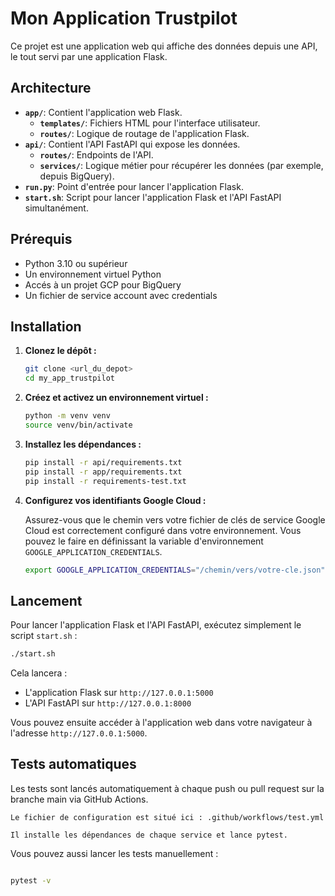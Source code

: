 # Mon Application Trustpilot

Ce projet est une application web qui affiche des données depuis une API, le tout servi par une application Flask.

## Architecture

*   **`app/`**: Contient l'application web Flask.
    *   **`templates/`**: Fichiers HTML pour l'interface utilisateur.
    *   **`routes/`**: Logique de routage de l'application Flask.
*   **`api/`**: Contient l'API FastAPI qui expose les données.
    *   **`routes/`**: Endpoints de l'API.
    *   **`services/`**: Logique métier pour récupérer les données (par exemple, depuis BigQuery).
*   **`run.py`**: Point d'entrée pour lancer l'application Flask.
*   **`start.sh`**: Script pour lancer l'application Flask et l'API FastAPI simultanément.

## Prérequis

*   Python 3.10 ou supérieur
*   Un environnement virtuel Python
*   Accés à un projet GCP pour BigQuery
*   Un fichier de service account avec credentials

## Installation

1.  **Clonez le dépôt :**

    ```bash
    git clone <url_du_depot>
    cd my_app_trustpilot
    ```

2.  **Créez et activez un environnement virtuel :**

    ```bash
    python -m venv venv
    source venv/bin/activate
    ```

3.  **Installez les dépendances :**

    ```bash
    pip install -r api/requirements.txt
    pip install -r app/requirements.txt
    pip install -r requirements-test.txt

    ```

4.  **Configurez vos identifiants Google Cloud :**

    Assurez-vous que le chemin vers votre fichier de clés de service Google Cloud est correctement configuré dans votre environnement. Vous pouvez le faire en définissant la variable d'environnement `GOOGLE_APPLICATION_CREDENTIALS`.
    ```bash
    export GOOGLE_APPLICATION_CREDENTIALS="/chemin/vers/votre-cle.json"
    ```

## Lancement

Pour lancer l'application Flask et l'API FastAPI, exécutez simplement le script `start.sh` :

```bash
./start.sh

```

Cela lancera :
*   L'application Flask sur `http://127.0.0.1:5000`
*   L'API FastAPI sur `http://127.0.0.1:8000`

Vous pouvez ensuite accéder à l'application web dans votre navigateur à l'adresse `http://127.0.0.1:5000`.

## Tests automatiques

Les tests sont lancés automatiquement à chaque push ou pull request sur la branche main via GitHub Actions.

    Le fichier de configuration est situé ici : .github/workflows/test.yml

    Il installe les dépendances de chaque service et lance pytest.

Vous pouvez aussi lancer les tests manuellement :

```bash

pytest -v

```